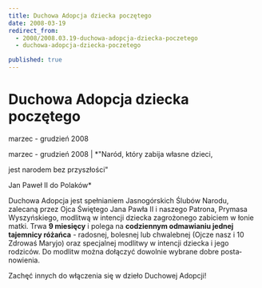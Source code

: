 ```yaml
---
title: Duchowa Adopcja dziecka poczętego
date: 2008-03-19
redirect_from: 
  - 2008/2008.03.19-duchowa-adopcja-dziecka-poczetego
  - duchowa-adopcja-dziecka-poczetego

published: true
---
```




# Duchowa Adopcja dziecka poczętego

<time>marzec - grudzień 2008</time>

marzec - grudzień 2008 | 
*"Naród, który zabija własne dzieci,

jest narodem bez przyszłości"

Jan Paweł II do Polaków*

Duchowa Adopcja jest spełnianiem Jasnogórskich Ślubów Narodu, zalecaną przez Ojca Świętego Jana Pawła II i naszego Patrona, Prymasa Wyszyńskiego, modlitwą w intencji dziecka za­grożonego zabiciem w łonie matki. Trwa **9 mie­sięcy** i polega na **codziennym odmawianiu jednej tajemnicy różańca** - radosnej, bolesnej lub chwaleb­nej (Ojcze nasz i 10 Zdrowaś Maryjo) oraz specjalnej modlitwy w intencji dziecka i jego rodziców. Do mo­dlitw można dołączyć dowolnie wybrane dobre posta­nowienia.

Zachęć innych do włączenia się w dzieło Duchowej Adopcji!


<!--CONTENT FROM OLD SERVER (jos before 2013): marzec - grudzień 2008 | 
*"Naród, który zabija własne dzieci,

jest narodem bez przyszłości"

Jan Paweł II do Polaków*



Duchowa Adopcja jest spełnianiem Jasnogórskich Ślubów Narodu, zalecaną przez Ojca Świętego Jana Pawła II i naszego Patrona, Prymasa Wyszyńskiego, modlitwą w intencji dziecka za­grożonego zabiciem w łonie matki. Trwa **9 mie­sięcy** i polega na **codziennym odmawianiu jednej tajemnicy różańca** - radosnej, bolesnej lub chwaleb­nej (Ojcze nasz i 10 Zdrowaś Maryjo) oraz specjalnej modlitwy w intencji dziecka i jego rodziców. Do mo­dlitw można dołączyć dowolnie wybrane dobre posta­nowienia.



Zachęć innych do włączenia się w dzieło Duchowej Adopcji!

-->

<!--{{json:{"created_date":"2008-03-19 23:01:39","publish_down":"0000-00-00 00:00:00","id":"598"}}}-->